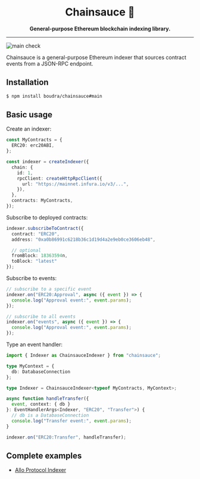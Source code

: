 <h1 align="center">
<strong>Chainsauce 💃</strong>
</h1>
<p align="center">
<strong>General-purpose Ethereum blockchain indexing library.</strong>
</p>

-------

![main check](https://github.com/boudra/chainsauce/actions/workflows/check.yml/badge.svg?branch=main)

Chainsauce is a general-purpose Ethereum indexer that sources contract events from a JSON-RPC endpoint.

## Installation

```bash
$ npm install boudra/chainsauce#main
```

## Basic usage

Create an indexer:

```ts
const MyContracts = {
  ERC20: erc20ABI,
};

const indexer = createIndexer({
  chain: {
    id: 1,
    rpcClient: createHttpRpcClient({
      url: "https://mainnet.infura.io/v3/...",
    }),
  },
  contracts: MyContracts,
});
```

Subscribe to deployed contracts:

```ts
indexer.subscribeToContract({
  contract: "ERC20",
  address: "0xa0b86991c6218b36c1d19d4a2e9eb0ce3606eb48",

  // optional
  fromBlock: 18363594n,
  toBlock: "latest"
});
```

Subscribe to events:

```ts
// subscribe to a specific event
indexer.on("ERC20:Approval", async ({ event }) => {
  console.log("Approval event:", event.params);
});

// subscribe to all events
indexer.on("events", async ({ event }) => {
  console.log("Approval event:", event.params);
});
```

Type an event handler:

```ts
import { Indexer as ChainsauceIndexer } from "chainsauce";

type MyContext = {
  db: DatabaseConnection
};

type Indexer = ChainsauceIndexer<typeof MyContracts, MyContext>;

async function handleTransfer({
  event, context: { db }
}: EventHandlerArgs<Indexer, "ERC20", "Transfer">) {
  // db is a DatabaseConnection
  console.log("Transfer event:", event.params);
}

indexer.on("ERC20:Transfer", handleTransfer);
```

## Complete examples

- [Allo Protocol Indexer](https://github.com/gitcoinco/allo-indexer)
